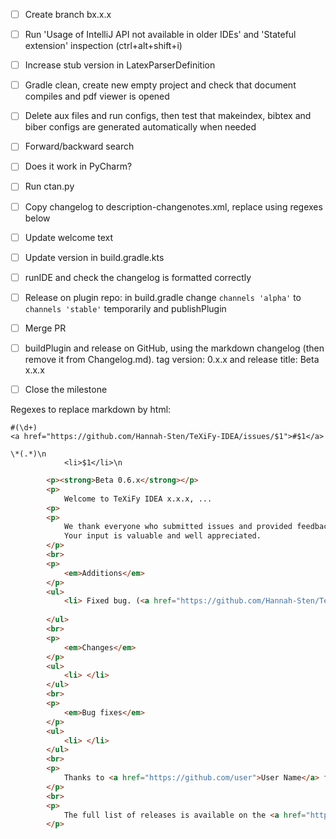 - [ ] Create branch bx.x.x
- [ ] Run 'Usage of IntelliJ API not available in older IDEs' and 'Stateful extension' inspection (ctrl+alt+shift+i)
- [ ] Increase stub version in LatexParserDefinition
- [ ] Gradle clean, create new empty project and check that document compiles and pdf viewer is opened
- [ ] Delete aux files and run configs, then test that makeindex, bibtex and biber configs are generated automatically when needed
- [ ] Forward/backward search
- [ ] Does it work in PyCharm?
- [ ] Run ctan.py

- [ ] Copy changelog to description-changenotes.xml, replace using regexes below
- [ ] Update welcome text
- [ ] Update version in build.gradle.kts
- [ ] runIDE and check the changelog is formatted correctly
- [ ] Release on plugin repo: in build.gradle change `channels 'alpha'` to `channels 'stable'` temporarily and publishPlugin
- [ ] Merge PR
- [ ] buildPlugin and release on GitHub, using the markdown changelog (then remove it from Changelog.md). tag version: 0.x.x and release title: Beta x.x.x
- [ ] Close the milestone

Regexes to replace markdown by html:

```regexp
#(\d+)
<a href="https://github.com/Hannah-Sten/TeXiFy-IDEA/issues/$1">#$1</a>

\*(.*)\n
            <li>$1</li>\n
```

```html
        <p><strong>Beta 0.6.x</strong></p>
        <p>
            Welcome to TeXiFy IDEA x.x.x, ...
        <p>
        <p>
            We thank everyone who submitted issues and provided feedback to make TeXiFy IDEA better.
            Your input is valuable and well appreciated.
        </p>
        <br>
        <p>
            <em>Additions</em>
        </p>
        <ul>
            <li> Fixed bug. (<a href="https://github.com/Hannah-Sten/TeXiFy-IDEA/issues/1120">#1120</a>)</li>
            
        </ul>
        <br>
        <p>
            <em>Changes</em>
        </p>
        <ul>
            <li> </li>
        </ul>
        <br>
        <p>
            <em>Bug fixes</em>
        </p>
        <ul>
            <li> </li>
        </ul>
        <br>
        <p>
            Thanks to <a href="https://github.com/user">User Name</a> for contributing to this release.
        </p>
        <br>
        <p>
            The full list of releases is available on the <a href="https://github.com/Hannah-Sten/TeXiFy-IDEA/releases">GitHub releases page</a>.
        </p>
```